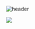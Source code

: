 
![header](https://capsule-render.vercel.app/api?type=wave&color=auto&height=300&section=header&text=YeJiGitHub%20&fontSize=90)



<img src="https://img.shields.io/badge/표시할이름-색상?style=for-
the-badge&logo=기술스택아이콘&logoColor=white">
